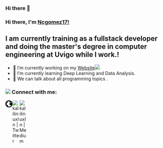 ### Hi there 👋
### Hi there, I'm [Ncgomez17!](https://ncgomez17.github.io/PersonalPage/) 
<!--
<p align="center">
  <img width="260" height="346" src="https://raw.githubusercontent.com/jaykali/jaykali/master/kali.gif">
</p>
-->
## I am currently training as a fullstack developer and doing the master's degree in computer engineering at Uvigo while I work.!
 - 🔭 I’m currently working on my [Website](https://ncgomez17.github.io/PersonalPage/)<img src="https://media.giphy.com/media/WUlplcMpOCEmTGBtBW/giphy.gif" width="50">
  - 🌱 I’m currently learning Deep Learning and Data Analysis.
  - 💬 We can talk about all programming topics .

### <img height="30" src="https://raw.githubusercontent.com/jaykali/jaykali/master/soulgem-homura.gif"/> Connect with me:

[<img align="left" alt="kalilinux.in" width="22px" src="https://raw.githubusercontent.com/iconic/open-iconic/master/svg/globe.svg" />][website]
[<img align="left" alt="kalilinuxIn | Twitter" width="22px" src="https://cdn.jsdelivr.net/npm/simple-icons@v3/icons/twitter.svg" />][twitter]
[<img align="left" alt="kalilinuxIn | Medium" width="22px" src="https://raw.githubusercontent.com/jaykali/jaykali/master/github.png" />][github]

<br />

[website]: https://ncgomez17.github.io/PersonalPage/
[twitter]: https://twitter.com/niquinho_cid
[github]: https://github.com/ncgomez17
[instagram]: https://www.instagram.com/nico_9cid/

<!--
**ncgomez17/ncgomez17** is a ✨ _special_ ✨ repository because its `README.md` (this file) appears on your GitHub profile.

Here are some ideas to get you started:

- 🔭 I’m currently working on ...
- 🌱 I’m currently learning ...
- 👯 I’m looking to collaborate on ...
- 🤔 I’m looking for help with ...
- 💬 Ask me about ...
- 📫 How to reach me: ...
- 😄 Pronouns: ...
- ⚡ Fun fact: ...
-->
